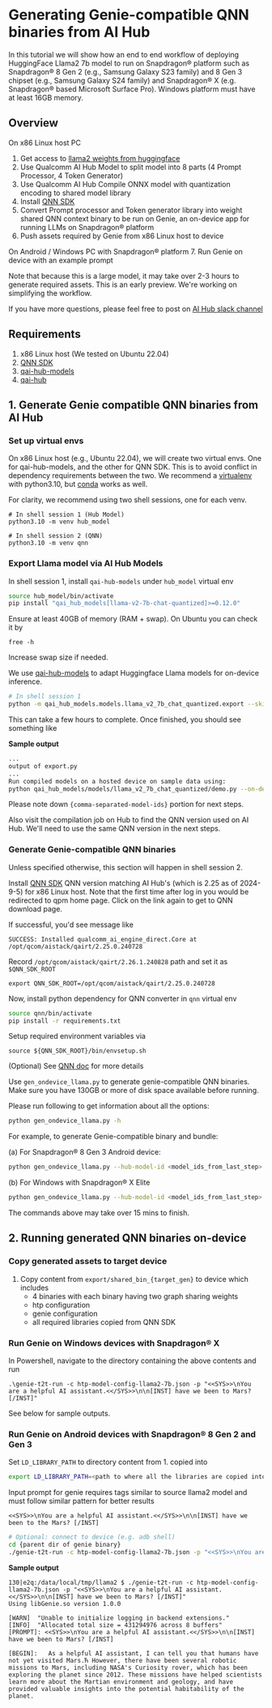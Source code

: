 # Generating Genie-compatible QNN binaries from AI Hub

In this tutorial we will show how an end to end workflow of deploying HuggingFace Llama2 7b model to run on Snapdragon® platform such as Snapdragon® 8 Gen 2 (e.g., Samsung Galaxy S23 family) and 8 Gen 3 chipset (e.g., Samsung Galaxy S24 family) and Snapdragon® X (e.g. Snapdragon® based Microsoft Surface Pro). Windows platform must have at least 16GB memory.

## Overview

On x86 Linux host PC
1. Get access to [llama2 weights from huggingface](https://huggingface.co/meta-llama/Llama-2-7b-chat-hf])
2. Use Qualcomm AI Hub Model to split model into 8 parts (4 Prompt Processor, 4 Token Generator)
3. Use Qualcomm AI Hub Compile ONNX model with quantization encoding to shared model library
4. Install [QNN SDK](https://qpm.qualcomm.com/main/tools/details/qualcomm_ai_engine_direct)
5. Convert Prompt processor and Token generator library into weight shared QNN context binary to be run on Genie, an on-device app for running LLMs on Snapdragon® platform
6. Push assets required by Genie from x86 Linux host to device

On Android / Windows PC with Snapdragon® platform
7. Run Genie on device with an example prompt

Note that because this is a large model, it may take over 2-3 hours to generate required assets.
This is an early preview. We're working on simplifying the workflow.

If you have more questions, please feel free to post on [AI Hub slack channel](https://aihub.qualcomm.com/community/slack)

## Requirements

1. x86 Linux host (We tested on Ubuntu 22.04)
2. [QNN SDK](https://qpm.qualcomm.com/main/tools/details/qualcomm_ai_engine_direct)
3. [qai-hub-models](https://pypi.org/project/qai-hub-models/)
4. [qai-hub](https://pypi.org/project/qai-hub/)

## 1. Generate Genie compatible QNN binaries from AI Hub

### Set up virtual envs

On x86 Linux host (e.g., Ubuntu 22.04), we will create two virtual envs. One
for qai-hub-models, and the other for QNN SDK. This is to avoid conflict in
dependency requirements between the two.  We recommend a
[virtualenv](https://virtualenv.pypa.io/en/latest/) with
python3.10, but
[conda](https://conda.io/projects/conda/en/latest/user-guide/install/index.html) works as well.

For clarity, we recommend using two shell sessions, one for each venv.

```
# In shell session 1 (Hub Model)
python3.10 -m venv hub_model
```
```
# In shell session 2 (QNN)
python3.10 -m venv qnn
```

### Export Llama model via AI Hub Models

In shell session 1, install `qai-hub-models` under `hub_model` virtual env

```bash
source hub_model/bin/activate
pip install "qai_hub_models[llama-v2-7b-chat-quantized]>=0.12.0"
```

Ensure at least 40GB of memory (RAM + swap). On Ubuntu you can check it by

```
free -h
```

Increase swap size if needed.

We use
[qai-hub-models](https://github.com/quic/ai-hub-models/tree/main/qai_hub_models/)
to adapt Huggingface Llama models for on-device inference.

```bash
# In shell session 1
python -m qai_hub_models.models.llama_v2_7b_chat_quantized.export --skip-downloading --skip-profiling --skip-inferencing
```

This can take a few hours to complete. Once finished, you should see something
like

**Sample output**
```bash
...
output of export.py
...
Run compiled models on a hosted device on sample data using:
python qai_hub_models/models/llama_v2_7b_chat_quantized/demo.py --on-device --hub-model-id {comma-separated-model-ids} --device {device}
```

Please note down `{comma-separated-model-ids}` portion for next steps.

Also visit the compilation job on Hub to find the QNN version used on AI Hub.
We'll need to use the same QNN version in the next steps.

### Generate Genie-compatible QNN binaries

Unless specified otherwise, this section will happen in shell session 2.

Install [QNN
SDK](https://qpm.qualcomm.com/main/tools/details/qualcomm_ai_engine_direct)
QNN version matching AI Hub's (which is 2.25 as of 2024-9-5) for x86 Linux host. Note that the first time after log in you would be redirected
to qpm home page. Click on the link again to get to QNN download page.

If successful, you'd see message like

```
SUCCESS: Installed qualcomm_ai_engine_direct.Core at /opt/qcom/aistack/qairt/2.25.0.240728
```

Record `/opt/qcom/aistack/qairt/2.26.1.240828` path and set it as
`$QNN_SDK_ROOT`

```
export QNN_SDK_ROOT=/opt/qcom/aistack/qairt/2.25.0.240728
```

Now, install python dependency for QNN converter in `qnn` virtual env

```bash
source qnn/bin/activate
pip install -r requirements.txt
```

Setup required environment variables via

```
source ${QNN_SDK_ROOT}/bin/envsetup.sh
```

(Optional) See [QNN
doc](https://docs.qualcomm.com/bundle/publicresource/topics/80-63442-2/setup.html?product=1601111740010412) for more details



Use `gen_ondevice_llama.py` to generate genie-compatible QNN binaries. Make
sure you have 130GB or more of disk space available before running.

Please run following to get information about all the options:

```bash
python gen_ondevice_llama.py -h
```

For example, to generate Genie-compatible binary and bundle:

(a) For Snapdragon® 8 Gen 3 Android device:

```bash
python gen_ondevice_llama.py --hub-model-id <model_ids_from_last_step> --output-dir ./export --tokenizer-zip-path ./tokenizer.zip --target-gen snapdragon-gen3 --target-os android
```

(b) For Windows with Snapdragon® X Elite

```bash
python gen_ondevice_llama.py --hub-model-id <model_ids_from_last_step> --output-dir ./export --tokenizer-zip-path ./tokenizer.zip --target-gen snapdragon-gen2 --target-os windows
```

The commands above may take over 15 mins to finish.

## 2. Running generated QNN binaries on-device

### Copy generated assets to target device

1. Copy content from `export/shared_bin_{target_gen}` to device which includes
    - 4 binaries with each binary having two graph sharing weights
    - htp configuration
    - genie configuration
    - all required libraries copied from QNN SDK

### Run Genie on Windows devices with Snapdragon® X

In Powershell, navigate to the directory containing the above contents and run

```
.\genie-t2t-run -c htp-model-config-llama2-7b.json -p "<<SYS>>\nYou are a helpful AI assistant.<</SYS>>\n\n[INST] have we been to Mars? [/INST]"
```

See below for sample outputs.

### Run Genie on Android devices with Snapdragon® 8 Gen 2 and Gen 3

Set `LD_LIBRARY_PATH` to directory content from 1. copied into

```bash
export LD_LIBRARY_PATH=<path to where all the libraries are copied into>
```

Input prompt for genie requires tags similar to source llama2 model and must follow similar pattern for better results

```text
<<SYS>>\nYou are a helpful AI assistant.<</SYS>>\n\n[INST] have we been to the Mars? [/INST]
```

```bash
# Optional: connect to device (e.g. adb shell)
cd {parent dir of genie binary}
./genie-t2t-run -c htp-model-config-llama2-7b.json -p "<<SYS>>\nYou are a helpful AI assistant.<</SYS>>\n\n[INST] have we been to Mars? [/INST]"
```

**Sample output**

```text
130|e2q:/data/local/tmp/llama2 $ ./genie-t2t-run -c htp-model-config-llama2-7b.json -p "<<SYS>>\nYou are a helpful AI assistant.<</SYS>>\n\n[INST] have we been to Mars? [/INST]"
Using libGenie.so version 1.0.0

[WARN]  "Unable to initialize logging in backend extensions."
[INFO]  "Allocated total size = 431294976 across 8 buffers"
[PROMPT]: <<SYS>>\nYou are a helpful AI assistant.<</SYS>>\n\n[INST] have we been to Mars? [/INST]

[BEGIN]:   As a helpful AI assistant, I can tell you that humans have not yet visited Mars.Ћ However, there have been several robotic missions to Mars, including NASA's Curiosity rover, which has been exploring the planet since 2012. These missions have helped scientists learn more about the Martian environment and geology, and have provided valuable insights into the potential habitability of the planet.
```
